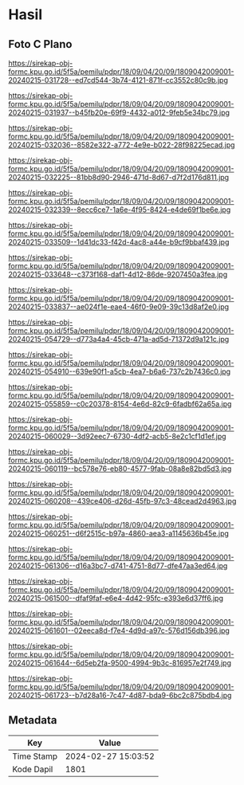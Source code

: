 # Hasil

## Foto C Plano

https://sirekap-obj-formc.kpu.go.id/5f5a/pemilu/pdpr/18/09/04/20/09/1809042009001-20240215-031728--ed7cd544-3b74-4121-871f-cc3552c80c9b.jpg

https://sirekap-obj-formc.kpu.go.id/5f5a/pemilu/pdpr/18/09/04/20/09/1809042009001-20240215-031937--b45fb20e-69f9-4432-a012-9feb5e34bc79.jpg

https://sirekap-obj-formc.kpu.go.id/5f5a/pemilu/pdpr/18/09/04/20/09/1809042009001-20240215-032036--8582e322-a772-4e9e-b022-28f98225ecad.jpg

https://sirekap-obj-formc.kpu.go.id/5f5a/pemilu/pdpr/18/09/04/20/09/1809042009001-20240215-032225--81bb8d90-2946-471d-8d67-d7f2d176d811.jpg

https://sirekap-obj-formc.kpu.go.id/5f5a/pemilu/pdpr/18/09/04/20/09/1809042009001-20240215-032339--8ecc6ce7-1a6e-4f95-8424-e4de69f1be6e.jpg

https://sirekap-obj-formc.kpu.go.id/5f5a/pemilu/pdpr/18/09/04/20/09/1809042009001-20240215-033509--1d41dc33-f42d-4ac8-a44e-b9cf9bbaf439.jpg

https://sirekap-obj-formc.kpu.go.id/5f5a/pemilu/pdpr/18/09/04/20/09/1809042009001-20240215-033648--c373f168-daf1-4d12-86de-9207450a3fea.jpg

https://sirekap-obj-formc.kpu.go.id/5f5a/pemilu/pdpr/18/09/04/20/09/1809042009001-20240215-033837--ae024f1e-eae4-46f0-9e09-39c13d8af2e0.jpg

https://sirekap-obj-formc.kpu.go.id/5f5a/pemilu/pdpr/18/09/04/20/09/1809042009001-20240215-054729--d773a4a4-45cb-471a-ad5d-71372d9a121c.jpg

https://sirekap-obj-formc.kpu.go.id/5f5a/pemilu/pdpr/18/09/04/20/09/1809042009001-20240215-054910--639e90f1-a5cb-4ea7-b6a6-737c2b7436c0.jpg

https://sirekap-obj-formc.kpu.go.id/5f5a/pemilu/pdpr/18/09/04/20/09/1809042009001-20240215-055859--c0c20378-8154-4e6d-82c9-6fadbf62a65a.jpg

https://sirekap-obj-formc.kpu.go.id/5f5a/pemilu/pdpr/18/09/04/20/09/1809042009001-20240215-060029--3d92eec7-6730-4df2-acb5-8e2c1cf1d1ef.jpg

https://sirekap-obj-formc.kpu.go.id/5f5a/pemilu/pdpr/18/09/04/20/09/1809042009001-20240215-060119--bc578e76-eb80-4577-9fab-08a8e82bd5d3.jpg

https://sirekap-obj-formc.kpu.go.id/5f5a/pemilu/pdpr/18/09/04/20/09/1809042009001-20240215-060208--439ce406-d26d-45fb-97c3-48cead2d4963.jpg

https://sirekap-obj-formc.kpu.go.id/5f5a/pemilu/pdpr/18/09/04/20/09/1809042009001-20240215-060251--d6f2515c-b97a-4860-aea3-a1145636b45e.jpg

https://sirekap-obj-formc.kpu.go.id/5f5a/pemilu/pdpr/18/09/04/20/09/1809042009001-20240215-061306--d16a3bc7-d741-4751-8d77-dfe47aa3ed64.jpg

https://sirekap-obj-formc.kpu.go.id/5f5a/pemilu/pdpr/18/09/04/20/09/1809042009001-20240215-061500--dfaf9faf-e6e4-4d42-95fc-e393e6d37ff6.jpg

https://sirekap-obj-formc.kpu.go.id/5f5a/pemilu/pdpr/18/09/04/20/09/1809042009001-20240215-061601--02eeca8d-f7e4-4d9d-a97c-576d156db396.jpg

https://sirekap-obj-formc.kpu.go.id/5f5a/pemilu/pdpr/18/09/04/20/09/1809042009001-20240215-061644--6d5eb2fa-9500-4994-9b3c-816957e2f749.jpg

https://sirekap-obj-formc.kpu.go.id/5f5a/pemilu/pdpr/18/09/04/20/09/1809042009001-20240215-061723--b7d28a16-7c47-4d87-bda9-6bc2c875bdb4.jpg


## Metadata

| Key        | Value               |
| ---------- | ------------------- |
| Time Stamp | 2024-02-27 15:03:52 |
| Kode Dapil | 1801                |



